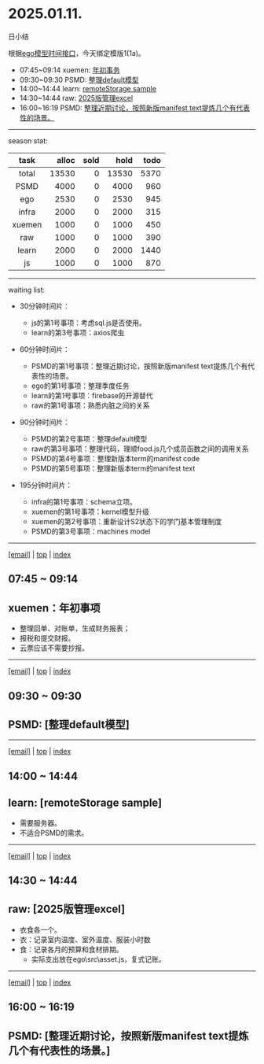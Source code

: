 # 2025.01.11.
日小结

<a id="top"></a>
根据[ego模型时间接口](https://gitee.com/hyg/blog/blob/master/timeflow.md)，今天绑定模版1(1a)。

<a id="index"></a>
- 07:45~09:14	xuemen: [年初事务](#20250111074500)
- 09:30~09:30	PSMD: [整理default模型](#20250111093000)
- 14:00~14:44	learn: [remoteStorage sample](#20250111140000)
- 14:30~14:44	raw: [2025版管理excel](#20250111143000)
- 16:00~16:19	PSMD: [整理近期讨论，按照新版manifest text提炼几个有代表性的场景。](#20250111160000)

---
season stat:

| task | alloc | sold | hold | todo |
| :---: | ---: | ---: | ---: | ---: |
| total | 13530 | 0 | 13530 | 5370 |
| PSMD | 4000 | 0 | 4000 | 960 |
| ego | 2530 | 0 | 2530 | 945 |
| infra | 2000 | 0 | 2000 | 315 |
| xuemen | 1000 | 0 | 1000 | 450 |
| raw | 1000 | 0 | 1000 | 390 |
| learn | 2000 | 0 | 2000 | 1440 |
| js | 1000 | 0 | 1000 | 870 |

---
waiting list:


- 30分钟时间片：
  - js的第1号事项：考虑sql.js是否使用。
  - learn的第3号事项：axios爬虫

- 60分钟时间片：
  - PSMD的第1号事项：整理近期讨论，按照新版manifest text提炼几个有代表性的场景。
  - ego的第1号事项：整理季度任务
  - learn的第1号事项：firebase的开源替代
  - raw的第1号事项：熟悉内脏之间的关系

- 90分钟时间片：
  - PSMD的第2号事项：整理default模型
  - raw的第3号事项：整理代码，理顺food.js几个成员函数之间的调用关系
  - PSMD的第4号事项：整理新版本term的manifest code
  - PSMD的第5号事项：整理新版本term的manifest text

- 195分钟时间片：
  - infra的第1号事项：schema立项。
  - xuemen的第1号事项：kernel模型升级
  - xuemen的第2号事项：重新设计S2状态下的学门基本管理制度
  - PSMD的第3号事项：machines model

---
<a href="mailto:huangyg@mars22.com?subject=关于2025.01.11.[年初事务]任务&body=日期: 2025.01.11.%0D%0A序号: 5%0D%0A手稿:../../draft/2025/20250111.01.md%0D%0A---请勿修改邮件主题及以上内容 从下一行开始写您的想法---%0D%0A">[email]</a> | [top](#top) | [index](#index)
<a id="20250111074500"></a>
## 07:45 ~ 09:14
## xuemen：年初事项

- 整理回单、对账单，生成财务报表；
- 报税和提交财报。
- 云票应该不需要抄报。

---
<a href="mailto:huangyg@mars22.com?subject=关于2025.01.11.[整理default模型]任务&body=日期: 2025.01.11.%0D%0A序号: 7%0D%0A手稿:../../draft/2025/20250111.02.md%0D%0A---请勿修改邮件主题及以上内容 从下一行开始写您的想法---%0D%0A">[email]</a> | [top](#top) | [index](#index)
<a id="20250111093000"></a>
## 09:30 ~ 09:30
## PSMD: [整理default模型]


---
<a href="mailto:huangyg@mars22.com?subject=关于2025.01.11.[remoteStorage sample]任务&body=日期: 2025.01.11.%0D%0A序号: 9%0D%0A手稿:../../draft/2025/20250111.03.md%0D%0A---请勿修改邮件主题及以上内容 从下一行开始写您的想法---%0D%0A">[email]</a> | [top](#top) | [index](#index)
<a id="20250111140000"></a>
## 14:00 ~ 14:44
## learn: [remoteStorage sample]

- 需要服务器。
- 不适合PSMD的需求。

---
<a href="mailto:huangyg@mars22.com?subject=关于2025.01.11.[2025版管理excel]任务&body=日期: 2025.01.11.%0D%0A序号: 10%0D%0A手稿:../../draft/2025/20250111.04.md%0D%0A---请勿修改邮件主题及以上内容 从下一行开始写您的想法---%0D%0A">[email]</a> | [top](#top) | [index](#index)
<a id="20250111143000"></a>
## 14:30 ~ 14:44
## raw: [2025版管理excel]

- 衣食各一个。
- 衣：记录室内温度、室外温度、服装小时数
- 食：记录各月的预算和食材排期。
    - 实际支出放在ego\src\asset.js，复式记账。

---
<a href="mailto:huangyg@mars22.com?subject=关于2025.01.11.[整理近期讨论，按照新版manifest text提炼几个有代表性的场景。]任务&body=日期: 2025.01.11.%0D%0A序号: 12%0D%0A手稿:../../draft/2025/20250111.05.md%0D%0A---请勿修改邮件主题及以上内容 从下一行开始写您的想法---%0D%0A">[email]</a> | [top](#top) | [index](#index)
<a id="20250111160000"></a>
## 16:00 ~ 16:19
## PSMD: [整理近期讨论，按照新版manifest text提炼几个有代表性的场景。]

